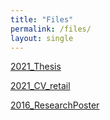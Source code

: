 ```yaml
---
title: "Files"
permalink: /files/
layout: single
---
```


[2021_Thesis](https://xenoneuronaut.github.io/assets/files/2021_NEU-Thesis_ea4.pdf)

[2021_CV_retail](https://xenoneuronaut.github.io/assets/files/2021-12_CV_retail_digital.pdf)

[2016_ResearchPoster](https://xenoneuronaut.github.io/assets/files/2016_SummerResearch_Poster.pdf)